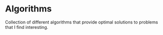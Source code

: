 # Algorithms
Collection of different algorithms that provide optimal solutions to problems that I find interesting.
